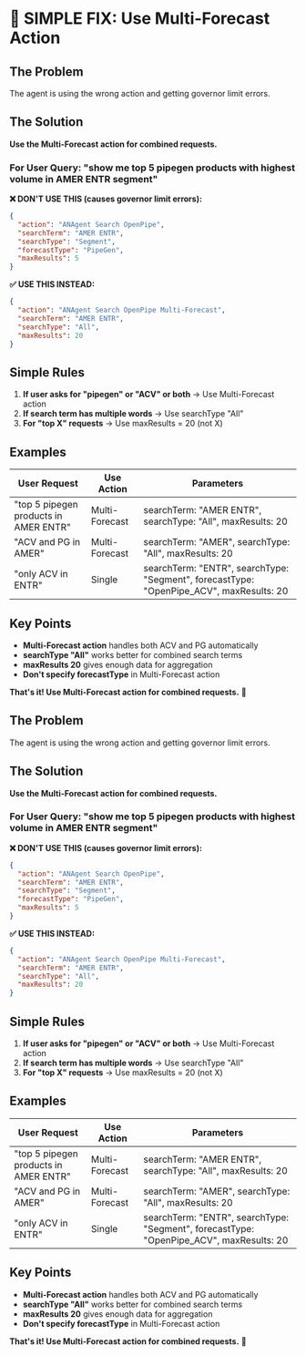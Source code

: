# 🎯 SIMPLE FIX: Use Multi-Forecast Action

## The Problem
The agent is using the wrong action and getting governor limit errors.

## The Solution
**Use the Multi-Forecast action for combined requests.**

### For User Query: "show me top 5 pipegen products with highest volume in AMER ENTR segment"

**❌ DON'T USE THIS (causes governor limit errors):**
```json
{
  "action": "ANAgent Search OpenPipe",
  "searchTerm": "AMER ENTR",
  "searchType": "Segment",
  "forecastType": "PipeGen",
  "maxResults": 5
}
```

**✅ USE THIS INSTEAD:**
```json
{
  "action": "ANAgent Search OpenPipe Multi-Forecast",
  "searchTerm": "AMER ENTR",
  "searchType": "All",
  "maxResults": 20
}
```

## Simple Rules

1. **If user asks for "pipegen" or "ACV" or both** → Use Multi-Forecast action
2. **If search term has multiple words** → Use searchType "All"
3. **For "top X" requests** → Use maxResults = 20 (not X)

## Examples

| User Request | Use Action | Parameters |
|-------------|------------|------------|
| "top 5 pipegen products in AMER ENTR" | Multi-Forecast | searchTerm: "AMER ENTR", searchType: "All", maxResults: 20 |
| "ACV and PG in AMER" | Multi-Forecast | searchTerm: "AMER", searchType: "All", maxResults: 20 |
| "only ACV in ENTR" | Single | searchTerm: "ENTR", searchType: "Segment", forecastType: "OpenPipe_ACV", maxResults: 20 |

## Key Points

- **Multi-Forecast action** handles both ACV and PG automatically
- **searchType "All"** works better for combined search terms
- **maxResults 20** gives enough data for aggregation
- **Don't specify forecastType** in Multi-Forecast action

**That's it! Use Multi-Forecast action for combined requests.** 🚀 

## The Problem
The agent is using the wrong action and getting governor limit errors.

## The Solution
**Use the Multi-Forecast action for combined requests.**

### For User Query: "show me top 5 pipegen products with highest volume in AMER ENTR segment"

**❌ DON'T USE THIS (causes governor limit errors):**
```json
{
  "action": "ANAgent Search OpenPipe",
  "searchTerm": "AMER ENTR",
  "searchType": "Segment",
  "forecastType": "PipeGen",
  "maxResults": 5
}
```

**✅ USE THIS INSTEAD:**
```json
{
  "action": "ANAgent Search OpenPipe Multi-Forecast",
  "searchTerm": "AMER ENTR",
  "searchType": "All",
  "maxResults": 20
}
```

## Simple Rules

1. **If user asks for "pipegen" or "ACV" or both** → Use Multi-Forecast action
2. **If search term has multiple words** → Use searchType "All"
3. **For "top X" requests** → Use maxResults = 20 (not X)

## Examples

| User Request | Use Action | Parameters |
|-------------|------------|------------|
| "top 5 pipegen products in AMER ENTR" | Multi-Forecast | searchTerm: "AMER ENTR", searchType: "All", maxResults: 20 |
| "ACV and PG in AMER" | Multi-Forecast | searchTerm: "AMER", searchType: "All", maxResults: 20 |
| "only ACV in ENTR" | Single | searchTerm: "ENTR", searchType: "Segment", forecastType: "OpenPipe_ACV", maxResults: 20 |

## Key Points

- **Multi-Forecast action** handles both ACV and PG automatically
- **searchType "All"** works better for combined search terms
- **maxResults 20** gives enough data for aggregation
- **Don't specify forecastType** in Multi-Forecast action

**That's it! Use Multi-Forecast action for combined requests.** 🚀 